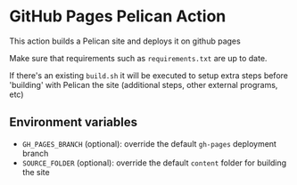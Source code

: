 # GitHub Pages Pelican Action

This action builds a Pelican site and deploys it on github pages

Make sure that requirements such as `requirements.txt` are up to date.

If there's an existing `build.sh` it will be executed to setup extra steps before 'building' with Pelican the site (additional steps, other external programs, etc)

## Environment variables

- `GH_PAGES_BRANCH` (optional): override the default `gh-pages` deployment branch
- `SOURCE_FOLDER` (optional): override the default `content` folder for building the site
